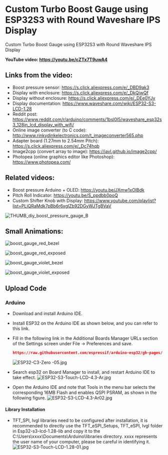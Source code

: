 # Custom Turbo Boost Gauge using ESP32S3 with Round Waveshare IPS Display
Custom Turbo Boost Gauge using ESP32S3 with Round Waveshare IPS Display



**YouTube video: https://youtu.be/cZTx7T9uwA4**


## Links from the video:
- Boost pressure sensor: https://s.click.aliexpress.com/e/_DBD9ak3
- Display with enclosure: https://s.click.aliexpress.com/e/_DkQiwQf
- Display without enclosure: https://s.click.aliexpress.com/e/_DEe0YJv
- Display documentation: https://www.waveshare.com/wiki/ESP32-S3-LCD-1.28
- Reddit post: https://www.reddit.com/r/arduino/comments/1bsl0l5/waveshare_esp32s3_128in_lcd_display_with_wifi/
- Online image converter (to C code): http://www.rinkydinkelectronics.com/t_imageconverter565.php
- Adapter board (1.27mm to 2.54mm Pitch): https://s.click.aliexpress.com/e/_Dc74hqb
- Image2cpp (convert array to image): https://javl.github.io/image2cpp/
- Photopea (online graphics editor like Photoshop): https://www.photopea.com/


## Related videos:
- Boost pressure Arduino + OLED: https://youtu.be/JXmw1xOlBdk
- Pitch Roll Indicator: https://youtu.be/S_ppdbb0poQ
- Custom Shifter Knob with Display: https://www.youtube.com/playlist?list=PLjQRaMdk7pBb6r6xglZb92DGyWJTgBVaV

![THUMB_diy_boost_pressure_gauge_B](https://github.com/upiir/custom_boost_gauge_esp32/assets/117754156/e899b691-7cfe-4f21-853d-03f3aa8d6c6b)



## Small Animations:

![boost_gauge_red_bezel](https://github.com/upiir/custom_boost_gauge_esp32/assets/117754156/b5eee7e9-96d4-4a94-abc9-69828083c2f3)

![boost_gauge_red_exposed](https://github.com/upiir/custom_boost_gauge_esp32/assets/117754156/df065611-1374-4b77-b75c-942e51522103)

![boost_gauge_violet_bezel](https://github.com/upiir/custom_boost_gauge_esp32/assets/117754156/ac0acb6d-ecd2-4826-98cf-5f4ffc570849)

![boost_gauge_violet_exposed](https://github.com/upiir/custom_boost_gauge_esp32/assets/117754156/5738d644-d8a0-44e6-9bbf-483f86d5b743)

## Upload Code
### Arduino
- Download and install Arduino IDE.
- Install ESP32 on the Arduino IDE as shown below, and you can refer to this link.
- Fill in the following link in the Additional Boards Manager URLs section of the Settings screen under File -> Preferences and save.
  ```json
  https://raw.githubusercontent.com/espressif/arduino-esp32/gh-pages/package_esp32_index.json
  ```
  ![ESP32-C3-Zero -05.jpg](https://www.waveshare.com/w/upload/a/a1/ESP32-C3-Zero_-05.jpg)

- Search esp32 on Board Manager to install, and restart Arduino IDE to take effect.
  ![ESP32-S3-Touch-LCD-4.3-Ar.jpg](https://www.waveshare.com/w/upload/5/59/ESP32-S3-Touch-LCD-4.3-Ar.jpg)
- Open the Arduino IDE and note that Tools in the menu bar selects the corresponding 16MB Flash and enables QSPI PSRAM, as shown in the following figure.
  ![ESP32-S3-LCD-4.3-Ar02.jpg](https://www.waveshare.com/w/upload/c/cd/ESP32-S3-LCD-4.3-Ar02.jpg)

#### Library Installation
- TFT_SPI, lvgl libraries need to be configured after installation, it is recommended to directly use the TFT_eSPI_Setups, TFT_eSPI, lvgl folder in Esp32-s3-lcd-1.28-lib and copy it to the C:\Users\xxxx\Documents\Arduino\libraries directory. xxxx represents the user name of your computer, please be careful in identifying it.
  ![ESP32-S3-Touch-LCD-1.28-01.jpg](https://www.waveshare.com/w/upload/f/f6/ESP32-S3-Touch-LCD-1.28-01.jpg)
